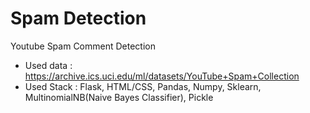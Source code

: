 # Spam Detection
Youtube Spam Comment Detection
- Used data : https://archive.ics.uci.edu/ml/datasets/YouTube+Spam+Collection
- Used Stack : Flask, HTML/CSS, Pandas, Numpy, Sklearn, MultinomialNB(Naive Bayes Classifier), Pickle
